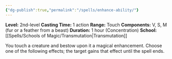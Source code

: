 ```yaml
---
{"dg-publish":true,"permalink":"/spells/enhance-ability/"}
---
```


**Level:** 2nd-level
**Casting Time:** 1 action
**Range:** Touch
**Components:** V, S, M (fur or a feather from a beast)
**Duration:** 1 hour (Concentration)
**School:** [[Spells/Schools of Magic/Transmutation\|Transmutation]]

You touch a creature and bestow upon it a magical enhancement. Choose one of the following effects; the target gains that effect until the spell ends.
